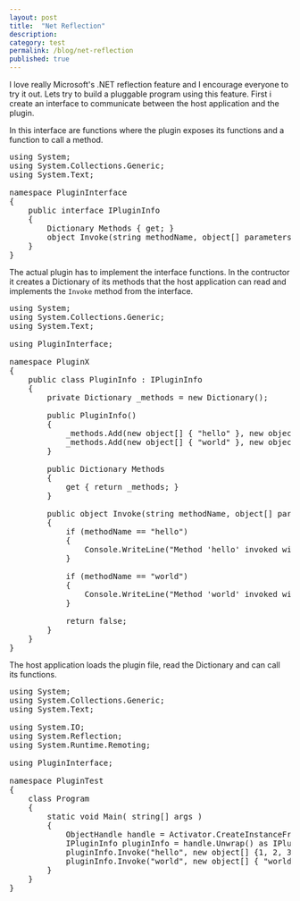 ```yaml
---
layout: post
title:  "Net Reflection"
description: 
category: test
permalink: /blog/net-reflection
published: true
---
```


I love really Microsoft's .NET reflection feature and I encourage everyone to try it out. Lets try to build a pluggable program using this feature. First i create an interface to communicate between the host application and the plugin. 
<!--excerpt_separator-->
In this interface are functions where the plugin exposes its functions and a function to call a method.

<pre>
using System;
using System.Collections.Generic;
using System.Text;

namespace PluginInterface
{
    public interface IPluginInfo
    {
        Dictionary<object[], object[]> Methods { get; }
        object Invoke(string methodName, object[] parameters);
    }
}
</pre>

The actual plugin has to implement the interface functions. In the contructor it creates a Dictionary of its methods that the host application can read and implements the `Invoke` method from the interface.

<pre>
using System;
using System.Collections.Generic;
using System.Text;

using PluginInterface;

namespace PluginX
{
    public class PluginInfo : IPluginInfo
    {
        private Dictionary<object[], object[]> _methods = new Dictionary<object[], object[]>();

        public PluginInfo()
        {
            _methods.Add(new object[] { "hello" }, new object[] { typeof(string), typeof(int) } );
            _methods.Add(new object[] { "world" }, new object[] { typeof(string) } );
        }

        public Dictionary<object[], object[]> Methods
        {
            get { return _methods; }
        }

        public object Invoke(string methodName, object[] parameters)
        {
            if (methodName == "hello")
            {
                Console.WriteLine("Method 'hello' invoked with " + parameters.Length + " parameters");
            }

            if (methodName == "world")
            {
                Console.WriteLine("Method 'world' invoked with " + parameters.Length + " parameters");
            }

            return false;
        }
    }
}
</pre>

The host application loads the plugin file, read the Dictionary and can call its functions. 

<pre>
using System;
using System.Collections.Generic;
using System.Text;

using System.IO;
using System.Reflection;
using System.Runtime.Remoting;

using PluginInterface;

namespace PluginTest
{
    class Program
    {
        static void Main( string[] args )
        {
            ObjectHandle handle = Activator.CreateInstanceFrom( "PluginX.dll", "PluginX.PluginInfo" );
            IPluginInfo pluginInfo = handle.Unwrap() as IPluginInfo;
            pluginInfo.Invoke("hello", new object[] {1, 2, 3});
            pluginInfo.Invoke("world", new object[] { "world", 1, "hello", 2 });
        }
    }
}
</pre>

